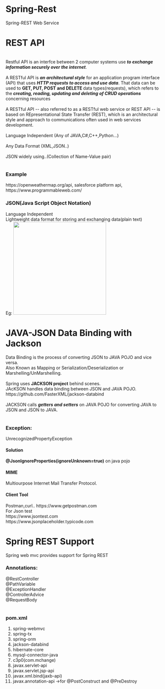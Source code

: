 # Spring-Rest
Spring-REST Web Service

<h1>REST API</h1><br>
Restful API is an interfce between 2 computer systems use <b><i> to exchange information securely over the internet</b></i>.<br><br>
A RESTful API is <b><i>an architectural style</b></i> for an application program interface (API) that uses <b><i>HTTP requests to access and use data</b></i>. That data can be used to <b>GET, PUT, POST and DELETE </b>data types(requests), which refers to the<b><i> creating, reading, updating and deleting of CRUD operations</b></i> concerning resources<br><br>
A RESTful API -- also referred to as a RESTful web service or REST API -- is based on REpresentational State Transfer (REST), which is an architectural style and approach to communications often used in web services development.<br><br>
Language Independent (Any of JAVA,C#,C++,Python...)<br><br>
Any Data Format (XML,JSON..)<br><br>
JSON widely using..(Collection of Name-Value pair)
<h1></h1>
<h3>Example</h3>
https://openweathermap.org/api,
salesforce platform api,
https://www.programmableweb.com/<br>

<h3>JSON(Java Script Object Notation)</h3>
Language Independent<br>Lightweight data format for storing and exchanging data(plain text)<br>
Eg: <img src = "https://addons.mozilla.org/user-media/previews/full/29/29967.png?modified=1622132517kvU&ust=1670390925159000&source=images&cd=vfe&ved=0CBAQjRxqFwoTCLiAtJ-h5PsCFQAAAAAdAAAAABAW" width="300" height="300"/>
<br>

<h1>JAVA-JSON Data Binding with Jackson</h1>
Data Binding is the process of converting JSON to JAVA POJO and vice versa.<br>
Also Known as Mapping or Serialization/Deserialization or Marshelling/UnMarshelling.<br><br>
Spring uses <b> JACKSON project</b> behind scenes.<br>
JAcKSON handles data binding between JSON and JAVA POJO.<br>
https://github.com/FasterXML/jackson-databind
<br><br>
JACKSON calls <b><i>getters and setters</b></i> on JAVA POJO for converting JAVA to JSON and JSON to JAVA.
<br><br>
<h3>Exception:</h3>UnrecognizedPropertyException
<h4>Solution</h4><b>@JsonIgnoreProperties(ignoreUnknown=true)</b> on java pojo<br>
<h4>MIME</h4>Multiourpose Internet Mail Transfer Protocol.<br>
<h4>Client Tool</h4>Postman,curl..
https://www.getpostman.com<br>
For Json test<br>
https://www.jsontest.com<br>
https://www.jsonplaceholder.typicode.com<br>

<h2></h2>
<h1>Spring REST Support</h1>
Spring web mvc provides support for Spring REST
<h3>Annotations:</h3>
@RestController<br>
@PathVariable<br>
@ExceptionHandler<br>
@ControllerAdvice<br>
@RequestBody<br>
<br>

<h3>pom.xml</h3>
<ol>
<li>spring-webmvc</li>
<li>spring-tx</li>
<li>spring-orm</li>
<li>jackson-databind</li>
<li>hibernate-core</li>
<li>mysql-connector-java</li>
<li>c3p0(com.mchange)</li>
<li>javax.servlet-api</li>
<li>javax.servlet.jsp-api</li>
<li>javax.xml.bind(jaxb-api)</li>
<li>javax.annotation-api ->for @PostConstruct and @PreDestroy</ol>
